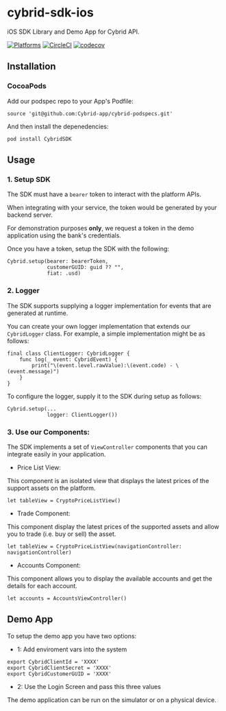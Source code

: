 # cybrid-sdk-ios

iOS SDK Library and Demo App for Cybrid API.

[![Platforms](https://img.shields.io/badge/Platforms-iOS-yellowgreen?style=flat-square)](https://img.shields.io/badge/Platforms-iOS-Green?style=flat-square)
[![CircleCI](https://dl.circleci.com/status-badge/img/gh/Cybrid-app/cybrid-sdk-ios/tree/main.svg?style=svg)](https://dl.circleci.com/status-badge/redirect/gh/Cybrid-app/cybrid-sdk-ios/tree/main)
[![codecov](https://codecov.io/gh/Cybrid-app/cybrid-sdk-ios/branch/main/graph/badge.svg?token=LTJJFQJWEA)](https://codecov.io/gh/Cybrid-app/cybrid-sdk-ios)

## Installation

### CocoaPods

Add our podspec repo to your App's Podfile:

`source 'git@github.com:Cybrid-app/cybrid-podspecs.git'`

And then install the depenedencies:

`pod install CybridSDK`

## Usage

### 1. Setup SDK

The SDK must have a `bearer` token to interact with the platform APIs.

When integrating with your service, the token would be generated by your backend server.

For demonstration purposes **only**, we request a token in the demo application using the bank's credentials.

Once you have a token, setup the SDK with the following:

```
Cybrid.setup(bearer: bearerToken,
             customerGUID: guid ?? "",
             fiat: .usd)
```

### 2. Logger

The SDK supports supplying a logger implementation for events that are generated at runtime.

You can create your own logger implementation that extends our `CybridLogger` class. For example, a simple implementation might be as follows:

```
final class ClientLogger: CybridLogger {
	func log(_ event: CybridEvent) {
		print("\(event.level.rawValue):\(event.code) - \(event.message)")
	}
}
```

To configure the logger, supply it to the SDK during setup as follows:

```
Cybrid.setup(...
             logger: ClientLogger())
```

### 3. Use our Components:

The SDK implements a set of `ViewController` components that you can integrate easily in your application.

- Price List View:

This component is an isolated view that displays the latest prices of the support assets on the platform.

```
let tableView = CryptoPriceListView()
```

- Trade Component: 

This component display the latest prices of the supported assets and allow you to trade (i.e. buy or sell) the asset.

```
let tableView = CryptoPriceListView(navigationController: navigationController)
```

- Accounts Component:


This component allows you to display the available accounts and get the details for each account.


```
let accounts = AccountsViewController()
```

## Demo App

To setup the demo app you have two options:

- 1: Add enviroment vars into the system

```
export CybridClientId = 'XXXX'
export CybridClientSecret = 'XXXX'
export CybridCustomerGUID = 'XXXX'
```

- 2: Use the Login Screen and pass this three values

The demo application can be run on the simulator or on a physical device.
